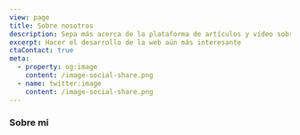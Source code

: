 ```yaml
---
view: page
title: Sobre nosotros
description: Sepa más acerca de la plataforma de artículos y vídeo sobre desarrollo web y estilo de vida, ktquez Play by Alan Ktquez.
excerpt: Hacer el desarrollo de la web aún más interesante
ctaContact: true
meta:
  - property: og:image
    content: /image-social-share.png
  - name: twitter:image
    content: /image-social-share.png
---
```


### Sobre mi